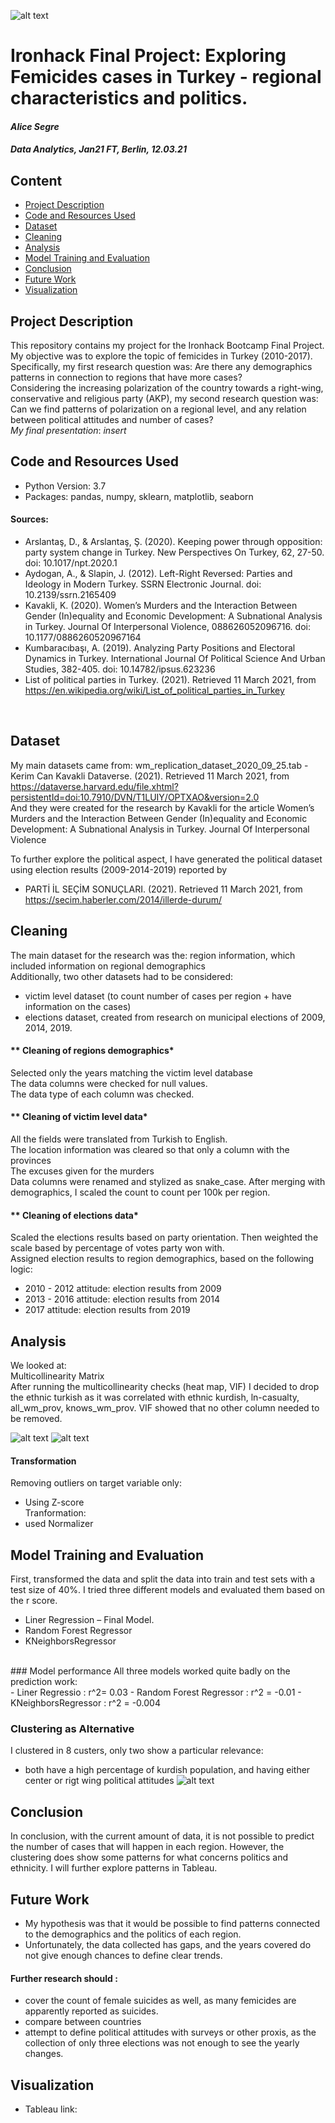 ![alt text](https://github.com/alliesegre/IronhackMidProjectOADAteam/blob/main/Tableau_Overview.png)

# Ironhack Final Project: Exploring Femicides cases in Turkey - regional characteristics and politics.
#### *Alice Segre*
#### *Data Analytics, Jan21 FT, Berlin, 12.03.21*

## Content
- [Project Description](#project-description)
- [Code and Resources Used](#code-and-resources-used)
- [Dataset](#dataset)
- [Cleaning](#cleaning)
- [Analysis](#analysis)
- [Model Training and Evaluation](#model-training-and-evaluation)
- [Conclusion](#conclusion)
- [Future Work](#future-work)
- [Visualization](#visualization)

## Project Description
This repository contains my project for the Ironhack Bootcamp Final Project. My objective was to explore the topic of femicides in Turkey (2010-2017). 
Specifically, my first research question was:
Are there any demographics patterns in connection to regions that have more cases?<br/>
Considering the increasing polarization of the country towards a right-wing, conservative and religious party (AKP), my second research question was:
Can we find patterns of polarization on a regional level, and any relation between political attitudes and number of cases? <br/>
*My final presentation*: *insert* <br/>

## Code and Resources Used
- Python Version: 3.7 <br/>
- Packages: pandas, numpy, sklearn, matplotlib, seaborn <br/>
#### Sources: <br/>
- Arslantaş, D., & Arslantaş, Ş. (2020). Keeping power through opposition: party system change in Turkey. New Perspectives On Turkey, 62, 27-50. doi: 10.1017/npt.2020.1
- Aydogan, A., & Slapin, J. (2012). Left-Right Reversed: Parties and Ideology in Modern Turkey. SSRN Electronic Journal. doi: 10.2139/ssrn.2165409
- Kavakli, K. (2020). Women’s Murders and the Interaction Between Gender (In)equality and Economic Development: A Subnational Analysis in Turkey. Journal Of Interpersonal Violence, 088626052096716. doi: 10.1177/0886260520967164
- Kumbaracıbaşı, A. (2019). Analyzing Party Positions and Electoral Dynamics in Turkey. International Journal Of Political Science And Urban Studies, 382-405. doi: 10.14782/ipsus.623236
- List of political parties in Turkey. (2021). Retrieved 11 March 2021, from https://en.wikipedia.org/wiki/List_of_political_parties_in_Turkey 
<br/>

## Dataset
My main datasets came from: wm_replication_dataset_2020_09_25.tab - Kerim Can Kavakli Dataverse. (2021). Retrieved 11 March 2021, from https://dataverse.harvard.edu/file.xhtml?persistentId=doi:10.7910/DVN/T1LUIY/OPTXAO&version=2.0 <br/>
And they were created for the research by Kavakli for the article Women’s Murders and the Interaction Between Gender (In)equality and Economic Development: A Subnational Analysis in Turkey. Journal Of Interpersonal Violence <br/>

To further explore the political aspect, I have generated the political dataset using election results (2009-2014-2019) reported by 
- PARTİ İL SEÇİM SONUÇLARI. (2021). Retrieved 11 March 2021, from https://secim.haberler.com/2014/illerde-durum/

## Cleaning
The main dataset for the research was the: region information, which included information on regional demographics<br/>
Additionally, two other datasets had to be considered: 
- victim level dataset (to count number of cases per region + have information on the cases)<br/>
- elections dataset, created from research on municipal elections of 2009, 2014, 2019. 

#### ** Cleaning of regions demographics*<br/>
Selected only the years matching the victim level database<br/>
The data columns were checked for null values. <br/>
The data type of each column was checked. <br/>

#### ** Cleaning of victim level data*<br/>
All the fields were translated from Turkish to English. <br/>
The location information was cleared so that only a column with the provinces <br/>
The excuses given for the murders <br/>
Data columns were renamed and stylized as snake_case.
After merging with demographics, I scaled the count to count per 100k per region. <br/>

#### ** Cleaning of elections data*<br/>
Scaled the elections results based on party orientation. Then weighted the scale based by percentage of votes party won with.<br/>
Assigned election results to region demographics, based on the following logic: <br/>
- 2010 - 2012 attitude: election results from 2009
- 2013 - 2016 attitude: election results from 2014
- 2017 attitude: election results from 2019

## Analysis
We looked at:<br/>
Multicollinearity Matrix <br/>
After running the multicollinearity checks (heat map, VIF) I decided to drop the ethnic turkish as it was correlated with ethnic kurdish, ln-casualty, all_wm_prov, knows_wm_prov.
VIF showed that no other column needed to be removed.<br/>

![alt text](https://github.com/alliesegre/turkey_femicides_ironhack/tree/main/Sources/)
![alt text](https://github.com/alliesegre/turkey_femicides_ironhack/tree/main/Sources/)<br/>


#### Transformation
Removing outliers on target variable only: <br/>
- Using Z-score<br/>
Tranformation:
- used Normalizer

 
## Model Training and Evaluation
First,  transformed the data and split the data into train and test sets with a test size of 40%.
I tried three different models and evaluated them based on the r score. <br/>
- Liner Regression – Final Model. 
- Random Forest Regressor 
- KNeighborsRegressor
<br/>
### Model performance
All three models worked quite badly on the prediction work:<br/>
- Liner Regressio : r^2= 0.03
- Random Forest Regressor : r^2 = -0.01
- KNeighborsRegressor : r^2 = -0.004<br/>

### Clustering as Alternative
I clustered in 8 custers, only two show a particular relevance:
- both have  a high percentage of kurdish population, and having either center or rigt wing political attitudes
![alt text](https://github.com/alliesegre/turkey_femicides_ironhack/tree/main/Sources/)<br/>

## Conclusion
In conclusion, with the current amount of data, it is not possible to predict the number of cases that will happen in each region.
However, the clustering does show some patterns for what concerns politics and ethnicity.
I will further explore patterns in Tableau.

## Future Work
- My hypothesis was that it would be possible to find patterns connected to the demographics and the politics of each region.
- Unfortunately, the data collected has gaps, and the years covered do not give enough chances to define clear trends. 
#### Further research should :
- cover the count of female suicides as well, as many femicides are apparently reported as suicides.
- compare between countries
- attempt to define political attitudes with surveys or other proxis, as the collection of only three elections was not enough to see the yearly changes.

## Visualization
- Tableau link: 

